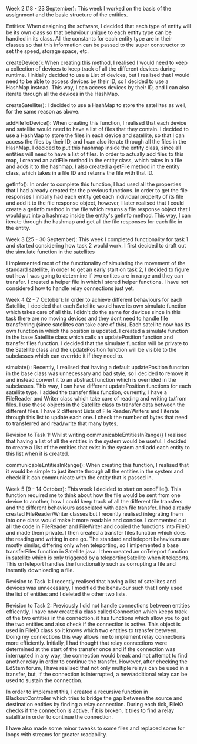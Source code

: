 Week 2 (18 - 23 September):
This week I worked on the basis of the assignment and the basic structure of the entities.

Entities:
When designing the software, I decided that each type of entity will be its own class so that behaviour unique to each entity type can be handled in 
its class. All the constants for each entity type are in their classes so that this information can be passed to the super constructor to set the 
speed, storage space, etc.

createDevice():
When creating this method, I realised I would need to keep a collection of devices to keep track of all the different devices during runtime. I 
initially decided to use a List of devices, but I realised that I would need to be able to access devices by their ID, so I decided to use a HashMap 
instead. This way, I can access devices by their ID, and I can also iterate through all the devices in the HashMap.

createSatellite():
I decided to use a HashMap to store the satellites as well, for the same reason as above.

addFileToDevice():
When creating this function, I realised that each device and satellite would need to have a list of files that they contain. I decided to use a HashMap 
to store the files in each device and satellite, so that I can access the files by their ID, and I can also iterate through all the files in the 
HashMap. I decided to put this hashmap inside the entity class, since all entities will need to have a list of files. In order to actually add files to 
this map, I created an addFile method in the entity class, which takes in a file and adds it to the hashmap. I also created a getFile method in the 
entity class, which takes in a file ID and returns the file with that ID.

getInfo():
In order to complete this function, I had used all the properties that I had already created for the previous functions. In order to get the file 
responses I initially had each entity get each individual property of its file and add it to the file response object, however, I later realised that I 
could create a getInfo method in the file which returns a file response object that I would put into a hashmap inside the entity's getInfo method. This 
way, I can iterate through the hashmap and get all the file responses for each file in the entity.


Week 3 (25 - 30 September):
This week I completed functionality for task 1 and started considering how task 2 would work. I first decided to draft out the simulate function in 
the satellites 

I implemented most of the functionality of simulating the movement of the standard satellite, in order to get an early start on task 2, I decided to
figure out how I was going to determine if two entites are in range and they can transfer. I created a helper file in which I stored helper functions.
I have not considered how to handle relay connections just yet.

Week 4 (2 - 7 October):
In order to achieve different behaviours for each Satellite, I decided that each Satellite would have its own simulate function which takes care of all 
this. I didn't do the same for devices since in this task there are no moving devices and they dont need to handle file transferring (since satellites 
can take care of this). Each satellite now has its own function in which the position is updated. I created a simulate function in the base Satellite 
class which calls an updatePosition function and transfer files function. I decided that the simulate function will be private to the Satellite class 
and the updatePosition function will be visible to the subclasses which can override it if they need to.

simulate():
Recently, I realised that having a default updatePosition function in the base class was unnecessary and bad style, so I decided to remove it and 
instead convert it to an abstract function which is overrided in the subclasses. This way, I can have different updatePosition functions for each 
satellite type. I added the transfer files function, currently, I have a FileReader and Writer class which take care of reading and writing to/from
files. I use these objects in the Satellite class to transfer data between the different files. I have 2 different Lists of File Reader/Writers
and I iterate through this list to update each one. I check the number of bytes that need to transferred and read/write that many bytes.

Revision to Task 1:
Whilst writing communicableEntitiesInRange() I realised that having a list of all the entities in the system would be useful. I decided to create a 
List of the entities that exist in the system and add each entity to this list when it is created.

communicableEntitiesInRange():
When creating this function, I realised that it would be simple to just iterate through all the entities in the system and check if it can 
communicate with the entity that is passed in.

Week 5 (9 - 14 October):
This week I decided to start on sendFile(). This function required me to think about how the file would be sent from one device to another, how I could
keep track of all the different file transfers and the different behaviours associated with each file transfer. I had already created FileReader/Writer 
classes but I recently realised integrating them into one class would make it more readable and concise.
I commented out all the code in FileReader and FileWriter and copied the functions into FileIO and made them private. I then created a transfer
files function which does the reading and writing in one go. The standard and teleport behaviours are mostly similar, differing only when teleporting, 
so I imlpemented a base transferFiles function in Satellite.java. I then created an onTeleport function in satellite which is only triggered by a 
teleportingSatellite when it teleports. This onTeleport handles the functionality such as corrupting a file and instantly downloading a file.

Revision to Task 1:
I recently realised that having a list of satellites and devices was unnecessary, I modified the behaviour such that I only used the list of entities 
and I deleted the other two lists.

Revision to Task 2:
Previously I did not handle connections between entities efficently, I have now created a class called Connection which keeps track of the two entities
in the connection, it has functions which allow you to get the two entities and also check if the connection is active. This object is used in FileIO
class so it knows which two entities to transfer between. Doing my connections this way allows me to implement relay connections more efficiently.
Initially, I had thought that relay connections were determined at the start of the transfer once and if the connection was interrupted in any way, the 
connection would break and not attempt to find another relay in order to continue the transfer. 
However, after checking the EdStem forum, I have realised that not only multiple relays can be used in a transfer, but, if the connection is 
interrupted, a new/additional relay can be used to sustain the connection.
 
In order to implement this, I created a recursive function in BlackoutController which tries to bridge the gap between the source and destination 
entities by finding a relay connection. During each tick, FileIO checks if the connection is active, if it is broken, it tries to find a relay
satellite in order to continue the connection. 

I have also made some minor tweaks to some files and replaced some for loops with streams for greater readability.
